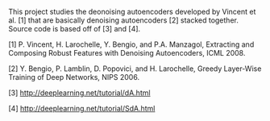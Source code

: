 This project studies the deonoising autoencoders developed by Vincent et al. [1] that are basically denoising autoencoders [2] stacked together. Source code is based off of [3] and [4].

[1] P. Vincent, H. Larochelle, Y. Bengio, and P.A. Manzagol, Extracting and Composing Robust Features with Denoising Autoencoders, ICML 2008.

[2] Y. Bengio, P. Lamblin, D. Popovici, and H. Larochelle, Greedy Layer-Wise Training of Deep Networks, NIPS 2006.

[3] http://deeplearning.net/tutorial/dA.html

[4] http://deeplearning.net/tutorial/SdA.html
